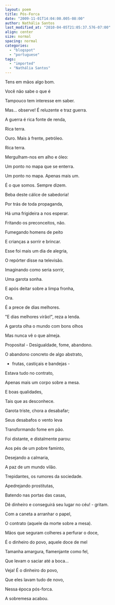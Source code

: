 ```yaml
---
layout: poem
title: Pós-Forca
date: "2009-11-01T14:04:00.005-08:00"
author: Nathália Santos
last_modified_at: "2010-04-05T21:05:37.576-07:00"
align: center
size: normal
spacing: normal
categories:
  - "blogspot"
  - "portuguese"
tags:
  - "imported"
  - "Nathália Santos"
---
```


Tens em mãos algo bom.

Você não sabe o que é

Tampouco tem interesse em saber.

Mas... observe! É reluzente e traz guerra.

A guerra é rica fonte de renda,

Rica terra. 

Ouro. Mais à frente, petróleo.

Rica terra.

Mergulham-nos em alho e óleo:

Um ponto no mapa que se enterra.

Um ponto no mapa. Apenas mais um.

É o que somos. Sempre dizem. 

Beba deste cálice de sabedoria!

Por trás de toda propaganda,

Há uma frigideira a nos esperar.

Fritando os preconceitos, não.

Fumegando homens de peito

E crianças a sorrir e brincar.

Esse foi mais um dia de alegria,

O repórter disse na televisão.

Imaginando como seria sorrir,

Uma garota sonha.

E após deitar sobre a limpa fronha,

Ora.

É a prece de dias melhores.

"E dias melhores virão!", reza a lenda.

A garota olha o mundo com bons olhos

Mas nunca vê o que almeja.

Proposital - Desigualdade, fome, abandono.

O abandono concreto de algo abstrato,

- frutas, castiçais e bandejas -

Estava tudo no contrato,

Apenas mais um corpo sobre a mesa.

E boas qualidades,

Tais que as desconhece.

Garota triste, chora a desabafar;

Seus desabafos o vento leva

Transformando fome em pão.

Foi distante, e distalmente parou:

Aos pés de um pobre faminto,

Desejando a calmaria, 

A paz de um mundo vilão.

Trepidantes, os rumores da sociedade.

Apedrejando prostitutas,

Batendo nas portas das casas,

Dê dinheiro e conseguirá seu lugar no céu! - gritam.

Com a caneta a arranhar o papel,

O contrato (aquele da morte sobre a mesa).

Mãos que seguram colheres a perfurar o doce,

É o dinheiro do povo, aquele doce de mel

Tamanha amargura, flamenjante como fel,

Que levam o saciar até a boca...

Veja! É o dinheiro do povo,

Que eles lavam tudo de novo,

Nessa época pós-forca.

A sobremesa acabou.